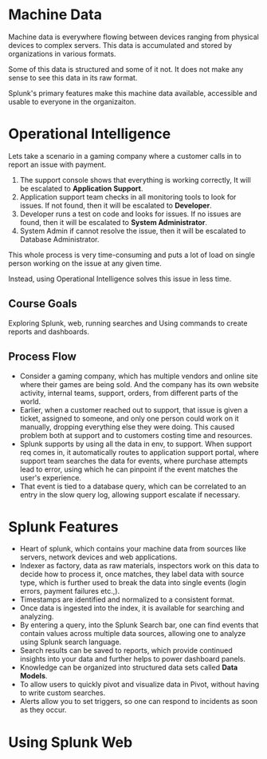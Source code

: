 # Machine Data

Machine data is everywhere flowing between devices ranging from physical devices to complex servers. This data is accumulated and stored by organizations in various formats.

Some of this data is structured and some of it not. It does not make any sense to see this data in its  raw format.

<aside>Splunk's primary features make this machine data available, accessible and usable to everyone in the organizaiton.</aside>

# Operational Intelligence

Lets take a scenario in a gaming company where a customer calls in to report an issue with payment.

1. The support console shows that everything is working correctly, It will be escalated to **Application Support**.
2. Application support team checks in all monitoring tools to look for issues. If not found, then it will be escalated to **Developer**.
3. Developer runs a test on code and looks for issues. If no issues are found, then it will be escalated to **System Administrator**.
4. System Admin if cannot resolve the issue, then it will be escalated to Database Administrator.

This whole process is very time-consuming and puts a lot of load on single person working on the issue at any given time.

Instead, using Operational Intelligence solves this issue in less time.

## Course Goals

Exploring Splunk, web, running searches and Using commands to create reports and dashboards.
## Process Flow

- Consider a gaming company, which has multiple vendors and online site where their games are being sold. And the company has its own website activity, internal teams, support, orders, from different parts of the world.
- Earlier, when a customer reached out to support, that issue is given a ticket, assigned to someone, and only one person could work on it manually, dropping everything else they were doing. This caused problem both at support and to customers costing time and resources.
- Splunk supports by using all the data in env, to support. When support req comes in, it automatically  routes to application support portal, where support team searches the data for events, where purchase attempts lead to error, using which he can pinpoint if the event matches the user's experience.
- That event is tied to a database query, which can be correlated to an entry in the slow query log, allowing support escalate if necessary.

# Splunk Features

- Heart of splunk, which contains your machine data from sources like servers, network devices and web applications.
- Indexer as factory, data as raw materials, inspectors work on this data to decide how to process it, once matches, they label data with source type, which is further used to break the data into single events (login errors, payment failures etc.,).
- Timestamps are identified and normalized to a consistent format.
- Once data is ingested into the index, it is available for searching and analyzing.
- By entering a query, into the Splunk Search bar, one can find events that contain values across multiple data sources, allowing one to analyze using Splunk search language.
- Search results can be saved to reports, which provide continued insights into your data and further helps to power dashboard panels.
- Knowledge can be organized into structured data sets called **Data Models**. 
- To allow users to quickly pivot and visualize data in Pivot, without having to write custom searches.
- Alerts allow you to set triggers, so one can respond to incidents as soon as they occur.

# Using Splunk Web